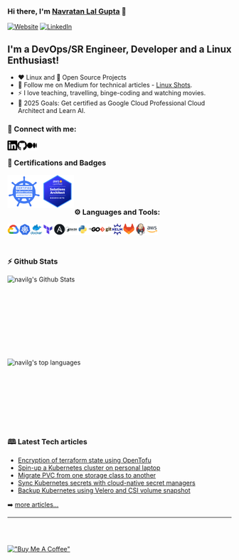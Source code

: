 ### Hi there, I'm [Navratan Lal Gupta][website] 👋

[![Website](https://img.shields.io/website?label=www.navratangupta.in&style=for-the-badge&url=https%3A%2F%2Fwww.navratangupta.in)](https://www.navratangupta.in)
[![LinkedIn](https://img.shields.io/badge/Connect%20with%20me-%230077B5.svg?&color=grey&style=for-the-badge&logo=linkedin&logoColor=white)][linkedin]
<!--[![LinkedIn](https://img.shields.io/badge/Connect%20me-%230077B5.svg?&style=for-the-badge&logo=linkedin&logoColor=white")][linkedin]-->
<!-- [![Twitter Follow](https://img.shields.io/twitter/follow/navratan_gupta?color=1DA1F2&logo=twitter&style=for-the-badge)](https://twitter.com/intent/follow?original_referer=https%3A%2F%2Fgithub.com%2Fnavilg&screen_name=navratan_gupta) -->

## I'm a DevOps/SR Engineer, Developer and a Linux Enthusiast!

- :heart: Linux and :handshake: Open Source Projects
- 🔭 Follow me on Medium for technical articles - [Linux Shots](https://navratangupta.medium.com/).
- :zap: I love teaching, travelling, binge-coding and watching movies.
- 🥅 2025 Goals: Get certified as Google Cloud Professional Cloud Architect and Learn AI.
<!-- 🌱 I’m currently learning GCP.-->
<!--
[comment]: <> (- ⚡ Fun fact: I love to sing and read books)
[comment]: <> (- 🥅 2020 Goals: Learn new programming & speaking language. )
-->

### :handshake: Connect with me:

[<img align="left" alt="Navratan Gupta | LinkedIn" width="22px" src="img/linkedin.svg" />][linkedin]
[<img align="left" alt="GitHub" width="22px" src="img/github.png" />][website]
[<img align="left" alt="Linux Shots | Medium Tech Blog" width="22px" src="img/medium.svg" />][Medium]
<!-- [<img align="left" alt="Navratan Gupta | Twitter" width="22px" src="img/twitter.svg" />][twitter] -->

[comment]: <> ([<img align="left" alt="Navratan Gupta | Instagram" width="22px" src="https://cdn.jsdelivr.net/npm/simple-icons@6.0.0/icons/instagram.svg" />][instagram])

<br />

### :1st_place_medal: Certifications and Badges

[<img align="left" alt="CKA: Certified Kubernetes Administrator" width="75px" src="img/cka.png"/>](https://www.credly.com/badges/97a58602-5d58-41d1-8214-cc73dcbabc0c/public_url)

[<img align="left" alt="SAA-C02: AWS Certified Solution Architect - Associate" width="75px" src="img/aws-sa-assoc.png"/>](https://www.credly.com/badges/a653f9b5-0b2e-434d-b248-7579fe7df41f/public_url)

<br /><br /><br />

### :gear: Languages and Tools:

[<img align="left" alt="GCP" width="26px" src="img/gcp.png" />](https://cloud.google.com/)
[<img align="left" alt="Kubernetes" width="26px" src="img/kubernetes.png" />](https://kubernetes.io/)
[<img align="left" alt="Docker" width="26px" src="img/docker.png" />](https://www.docker.com)
[<img align="left" alt="Terraform" width="26px" src="img/terraform.png" />](https://www.terraform.io/)
[<img align="left" alt="Ansible" width="26px" src="img/ansible.png" />](https://www.ansible.com)
[<img align="left" alt="BASH" width="26px" src="img/bash.png" />](https://www.gnu.org/software/bash)
[<img align="left" alt="Python" width="26px" src="img/python.png" />](https://www.python.org/)
[<img align="left" alt="Golang" width="26px" src="img/go.svg" />](https://go.dev/)
[<img align="left" alt="Git" width="26px" src="img/git.png" />](https://git-scm.com/)
[<img align="left" alt="Helm" width="26px" src="img/helm.png" />](https://helm.sh/)
<!-- [<img align="left" alt="SQL" width="26px" src="https://raw.githubusercontent.com/github/explore/80688e429a7d4ef2fca1e82350fe8e3517d3494d/topics/sql/sql.png" />](https://en.wikipedia.org/wiki/SQL) -->
[<img align="left" alt="GitLab" width="26px" src="img/gitlab.svg" />](https://about.gitlab.com)
[<img align="left" alt="Jenkins" width="26px" src="img/jenkins.png" />](https://jenkins.io)
[<img align="left" alt="AWS" width="26px" src="img/aws.png" />](https://aws.amazon.com/)
<!-- [<img align="left" alt="Azure" width="26px" src="img/azure.png" />](https://azure.microsoft.com/) -->


<!--
[<img align="left" alt="Atom" width="26px" src="https://raw.githubusercontent.com/github/explore/80688e429a7d4ef2fca1e82350fe8e3517d3494d/topics/atom/atom.png" />](https://atom.io)
[<img align="left" alt="MongoDB" width="26px" src="https://raw.githubusercontent.com/github/explore/80688e429a7d4ef2fca1e82350fe8e3517d3494d/topics/jenkins/jenkins.png" />][webdevplaylist]
[<img align="left" alt="Git" width="26px" src="https://raw.githubusercontent.com/github/explore/80688e429a7d4ef2fca1e82350fe8e3517d3494d/topics/git/git.png" />][webdevplaylist]
[<img align="left" alt="GitHub" width="26px" src="https://raw.githubusercontent.com/github/explore/78df643247d429f6cc873026c0622819ad797942/topics/github/github.png" />][webdevplaylist]
[<img align="left" alt="Terminal" width="26px" src="https://raw.githubusercontent.com/github/explore/80688e429a7d4ef2fca1e82350fe8e3517d3494d/topics/terminal/terminal.png" />][webdevplaylist]
-->
<br />
<br />
<br />

### :zap: Github Stats

 <img align="left" alt="navilg's Github Stats" src="https://github-readme-stats-navilg.vercel.app/api?username=navilg&show_icons=tue&hide_border=true&count_private=true&commits_year=2025" />

</br>
</br>
</br>
</br>
</br>
</br>
</br>
</br>
</br>
</br>
</br>

<img align="left" alt="navilg's top languages" src="https://github-language-stats-psi.vercel.app/api/top-langs?username=navilg&count=5&fork=false" />

</br>
</br>
</br>
</br>
</br>
</br>
</br>
</br>
</br>

### 🕮 Latest Tech articles

<!-- MEDIUM-POST:START -->
- [Encryption of terraform state using OpenTofu](https://medium.com/linux-shots/encryption-of-terraform-state-using-opentofu-04fd9dd2f562?source=rss----4f86df82889f---4)
- [Spin-up a Kubernetes cluster on personal laptop](https://medium.com/linux-shots/spin-up-a-kubernetes-cluster-on-personal-laptop-97a511e28564?source=rss----4f86df82889f---4)
- [Migrate PVC from one storage class to another](https://medium.com/linux-shots/migrate-pvc-from-one-storage-class-to-another-195f1c38e019?source=rss----4f86df82889f---4)
- [Sync Kubernetes secrets with cloud-native secret managers](https://medium.com/linux-shots/sync-kubernetes-secrets-with-cloud-native-secret-managers-e24095472a24?source=rss----4f86df82889f---4)
- [Backup Kubernetes using Velero and CSI volume snapshot](https://medium.com/linux-shots/backup-kubernetes-using-velero-and-csi-volume-snapshot-4155d4e32e5d?source=rss----4f86df82889f---4)
<!-- MEDIUM-POST:END -->

➡️ [more articles...][medium]

---

</br>
</br>

[!["Buy Me A Coffee"](https://www.buymeacoffee.com/assets/img/custom_images/orange_img.png)](https://www.buymeacoffee.com/linuxshots)


<!--
### :zap: Languages Used:

[![Top Langs](https://github-readme-stats.vercel.app/api/top-langs/?username=navilg&layout=compact)](https://github.com/navilg/github-readme-stats)
-->

[website]: https://github.com/navilg
<!-- [twitter]: https://twitter.com/navratan_gupta -->
[medium]: https://medium.com/linux-shots
[linkedin]: https://in.linkedin.com/in/navratan-gupta
